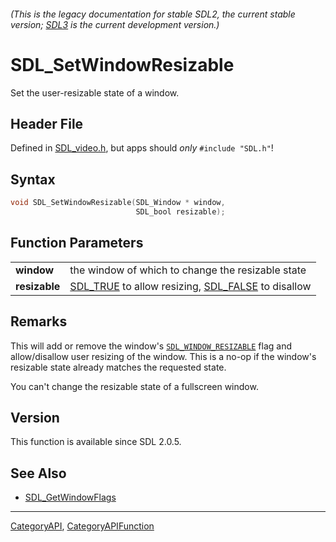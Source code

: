 ###### (This is the legacy documentation for stable SDL2, the current stable version; [SDL3](https://wiki.libsdl.org/SDL3/) is the current development version.)
# SDL_SetWindowResizable

Set the user-resizable state of a window.

## Header File

Defined in [SDL_video.h](https://github.com/libsdl-org/SDL/blob/SDL2/include/SDL_video.h), but apps should _only_ `#include "SDL.h"`!

## Syntax

```c
void SDL_SetWindowResizable(SDL_Window * window,
                            SDL_bool resizable);

```

## Function Parameters

|                   |                                                                            |
| ----------------- | -------------------------------------------------------------------------- |
| **window**        | the window of which to change the resizable state                          |
| **resizable**     | [SDL_TRUE](SDL_TRUE) to allow resizing, [SDL_FALSE](SDL_FALSE) to disallow |

## Remarks

This will add or remove the window's
[`SDL_WINDOW_RESIZABLE`](SDL_WINDOW_RESIZABLE) flag and allow/disallow user
resizing of the window. This is a no-op if the window's resizable state
already matches the requested state.

You can't change the resizable state of a fullscreen window.

## Version

This function is available since SDL 2.0.5.

## See Also

* [SDL_GetWindowFlags](SDL_GetWindowFlags)

----
[CategoryAPI](CategoryAPI), [CategoryAPIFunction](CategoryAPIFunction)

